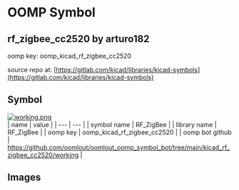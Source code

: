 # OOMP Symbol  
## rf_zigbee_cc2520  by arturo182  
  
oomp key: oomp_kicad_rf_zigbee_cc2520  
  
source repo at: [https://gitlab.com/kicad/libraries/kicad-symbols](https://gitlab.com/kicad/libraries/kicad-symbols)  
## Symbol  
  
[![working.png](working_600.png)](working.png)  
| name | value | 
| --- | --- | 
| symbol name | RF_ZigBee | 
| library name | RF_ZigBee | 
| oomp key | oomp_kicad_rf_zigbee_cc2520 | 
| oomp bot github | https://github.com/oomlout/oomlout_oomp_symbol_bot/tree/main/kicad_rf_zigbee_cc2520/working | 
## Images  
